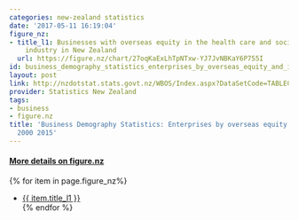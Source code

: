 ```yaml
---
categories: new-zealand statistics
date: '2017-05-11 16:19:04'
figure_nz:
- title_l1: Businesses with overseas equity in the health care and social assistance
    industry in New Zealand
  url: https://figure.nz/chart/27oqKaExLhTpNTxw-YJ7JvNBKaY6P755I
id: business_demography_statistics_enterprises_by_overseas_equity_and_industry_2000_2015
layout: post
link: http://nzdotstat.stats.govt.nz/WBOS/Index.aspx?DataSetCode=TABLECODE7608
provider: Statistics New Zealand
tags:
- business
- figure.nz
title: 'Business Demography Statistics: Enterprises by overseas equity and industry
  2000 2015'
---
```


<h4><u> More details on figure.nz</u></h4>
{% for item in page.figure_nz%}
<ul class="post-list">
    <li><a href="{{ item.url }}">{{ item.title_l1 }}</a></li>
{% endfor %}
</ul>